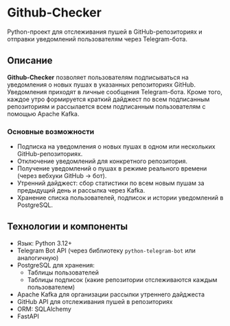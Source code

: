 # Github-Checker

Python-проект для отслеживания пушей в GitHub-репозиториях и отправки уведомлений пользователям через Telegram-бота.

## Описание

**Github-Checker** позволяет пользователям подписываться на уведомления о новых пушах в указанных репозиториях GitHub. Уведомления приходят в личные сообщения Telegram-бота. Кроме того, каждое утро формируется краткий дайджест по всем подписанным репозиториям и рассылается всем подписанным пользователям с помощью Apache Kafka.

### Основные возможности

- Подписка на уведомления о новых пушах в одном или нескольких GitHub-репозиториях.
- Отключение уведомлений для конкретного репозитория.
- Получение уведомлений о пушах в режиме реального времени (через вебхуки GitHub → бот).
- Утренний дайджест: сбор статистики по всем новым пушам за предыдущий день и рассылка через Kafka.
- Хранение списка пользователей, подписок и истории уведомлений в PostgreSQL.

## Технологии и компоненты

- Язык: Python 3.12+
- Telegram Bot API (через библиотеку `python-telegram-bot` или аналогичную)
- PostgreSQL для хранения:
  - Таблицы пользователей
  - Таблицы подписок (какие репозитории отслеживаются каждым пользователем)
- Apache Kafka для организации рассылки утреннего дайджеста
- GitHub API для отслеживания пушей в репозиториях
- ORM: SQLAlchemy
- FastAPI
